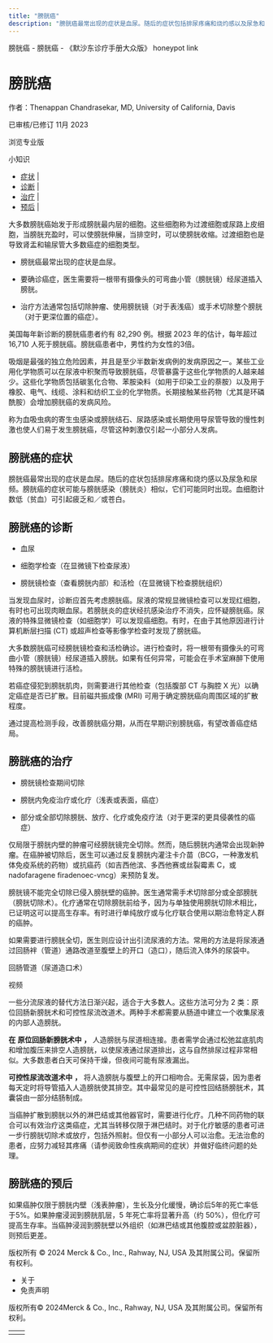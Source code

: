```yaml
---
title: "膀胱癌"
description: "膀胱癌最常出现的症状是血尿。随后的症状包括排尿疼痛和烧灼感以及尿急和尿频。膀胱癌的症状可能与膀胱感染（膀胱炎）相似，它们可能同时出现。血细胞计数低（贫血）可引起疲乏和／或苍白。"
---
```


﻿膀胱癌 \- 膀胱癌 \- 《默沙东诊疗手册大众版》 honeypot link

# 膀胱癌

作者：Thenappan Chandrasekar, MD, University of California, Davis

已审核/已修订 11月 2023

浏览专业版

小知识

- [症状](#症状_v764163_zh) \|
- [诊断](#诊断_v764167_zh) \|
- [治疗](#治疗_v764179_zh) \|
- [预后](#预后_v764176_zh) \|

大多数膀胱癌始发于形成膀胱最内层的细胞。这些细胞称为过渡细胞或尿路上皮细胞，当膀胱充盈时，可以使膀胱伸展，当排空时，可以使膀胱收缩。过渡细胞也是导致肾盂和输尿管大多数癌症的细胞类型。

- 膀胱癌最常出现的症状是血尿。

- 要确诊癌症，医生需要将一根带有摄像头的可弯曲小管（膀胱镜）经尿道插入膀胱。

- 治疗方法通常包括切除肿瘤、使用膀胱镜（对于表浅癌）或手术切除整个膀胱（对于更深位置的癌症）。


美国每年新诊断的膀胱癌患者约有 82,290 例。根据 2023 年的估计，每年超过 16,710 人死于膀胱癌。膀胱癌患者中，男性约为女性的3倍。

吸烟是最强的独立危险因素，并且是至少半数新发病例的发病原因之一。某些工业用化学物质可以在尿液中积聚而导致膀胱癌，尽管暴露于这些化学物质的人越来越少。这些化学物质包括碳氢化合物、苯胺染料（如用于印染工业的萘胺）以及用于橡胶、电气、线缆、涂料和纺织工业的化学物质。长期接触某些药物（尤其是环磷酰胺）会增加膀胱癌的发病风险。

称为血吸虫病的寄生虫感染或膀胱结石、尿路感染或长期使用导尿管导致的慢性刺激也使人们易于发生膀胱癌，尽管这种刺激仅引起一小部分人发病。

## 膀胱癌的症状

膀胱癌最常出现的症状是血尿。随后的症状包括排尿疼痛和烧灼感以及尿急和尿频。膀胱癌的症状可能与膀胱感染（膀胱炎）相似，它们可能同时出现。血细胞计数低（贫血）可引起疲乏和／或苍白。

## 膀胱癌的诊断

- 血尿

- 细胞学检查（在显微镜下检查尿液）

- 膀胱镜检查（查看膀胱内部）和活检（在显微镜下检查膀胱组织）


当发现血尿时，诊断应首先考虑膀胱癌。尿液的常规显微镜检查可以发现红细胞，有时也可出现肉眼血尿。若膀胱炎的症状经抗感染治疗不消失，应怀疑膀胱癌。尿液的特殊显微镜检查（如细胞学）可以发现癌细胞。有时，在由于其他原因进行计算机断层扫描 (CT) 或超声检查等影像学检查时发现了膀胱癌。

大多数膀胱癌可经膀胱镜检查和活检确诊。进行检查时，将一根带有摄像头的可弯曲小管（膀胱镜）经尿道插入膀胱。如果有任何异常，可能会在手术室麻醉下使用特殊的膀胱镜进行活检。

若癌症侵犯到膀胱肌肉，则需要进行其他检查（包括腹部 CT 与胸腔 X 光）以确定癌症是否已扩散。目前磁共振成像 (MRI) 可用于确定膀胱癌向周围区域的扩散程度。

通过提高检测手段，改善膀胱癌分期，从而在早期识别膀胱癌，有望改善癌症结局。

## 膀胱癌的治疗

- 膀胱镜检查期间切除

- 膀胱内免疫治疗或化疗（浅表或表面，癌症）

- 部分或全部切除膀胱、放疗、化疗或免疫疗法（对于更深的更具侵袭性的癌症）


仅局限于膀胱内壁的肿瘤可经膀胱镜完全切除。然而，随后膀胱内通常会出现新肿瘤。在癌肿被切除后，医生可以通过反复膀胱内灌注卡介苗（BCG，一种激发机体免疫系统的药物）或抗癌药（如吉西他滨、多西他赛或丝裂霉素 C，或 nadofaragene firadenoec-vncg）来预防复发。

膀胱镜不能完全切除已侵入膀胱壁的癌肿。医生通常需手术切除部分或全部膀胱（膀胱切除术）。化疗通常在切除膀胱前给予，因为与单独使用膀胱切除术相比，已证明这可以提高生存率。有时进行单纯放疗或与化疗联合使用以期治愈特定人群的癌肿。

如果需要进行膀胱全切，医生则应设计出引流尿液的方法。常用的方法是将尿液通过回肠袢（管道）通路改道至腹壁上的开口（造口），随后流入体外的尿袋中。

回肠管道（尿道造口术）



视频

一些分流尿液的替代方法日渐兴起，适合于大多数人。这些方法可分为 2 类：原位回肠新膀胱术和可控性尿流改道术。两种手术都需要从肠道中建立一个收集尿液的内部人造膀胱。

**在** **原位回肠新膀胱术中** **，** 人造膀胱与尿道相连接。患者需学会通过松弛盆底肌肉和增加腹压来排空人造膀胱，以使尿液通过尿道排出，这与自然排尿过程非常相似。大多数患者白天可保持干燥，但夜间可能有尿液漏出。

**可控性尿流改道术中** **，** 将人造膀胱与腹壁上的开口相吻合。无需尿袋，因为患者每天定时将导管插入人造膀胱使其排空。其中最常见的是可控性回结肠膀胱术，其囊袋由一部分结肠制成。

当癌肿扩散到膀胱以外的淋巴结或其他器官时，需要进行化疗。几种不同药物的联合可以有效治疗这类癌症，尤其当转移仅限于淋巴结时。对于化疗敏感的患者可进一步行膀胱切除术或放疗，包括外照射。但仅有一小部分人可以治愈。无法治愈的患者，应努力减轻其疼痛（请参阅致命性疾病期间的症状）并做好临终问题的处理。

## 膀胱癌的预后

如果癌肿仅限于膀胱内壁（浅表肿瘤），生长及分化缓慢，确诊后5年的死亡率低于5%。如果肿瘤浸润到膀胱肌层，5 年死亡率将显著升高（约 50%），但化疗可提高生存率。当癌肿浸润到膀胱壁以外组织（如淋巴结或其他腹腔或盆腔脏器），则预后更差。



版权所有 © 2024
Merck & Co., Inc., Rahway, NJ, USA 及其附属公司。保留所有权利。

- 关于
- 免责声明

版权所有© 2024Merck & Co., Inc., Rahway, NJ, USA 及其附属公司。保留所有权利。

|     |     |
| --- | --- |
|  |  |